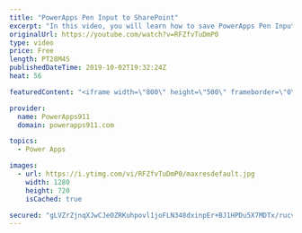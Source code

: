 ```yaml
---
title: "PowerApps Pen Input to SharePoint"
excerpt: "In this video, you will learn how to save PowerApps Pen Input to SharePoint, OneDrive, PDF, and Email. Using a combination of the JSON Function and Microsoft Flow.  Link to PowerApps Training https://www.PowerApps911.com/training"
originalUrl: https://youtube.com/watch?v=RFZfvTuDmP0
type: video
price: Free
length: PT28M4S
publishedDateTime: 2019-10-02T19:32:24Z
heat: 56

featuredContent: "<iframe width=\"800\" height=\"500\" frameborder=\"0\" src=\"https://www.youtube.com/embed/RFZfvTuDmP0\" allow=\"accelerometer; autoplay; encrypted-media; gyroscope; picture-in-picture\" allowfullscreen></iframe>"

provider:
  name: PowerApps911
  domain: powerapps911.com

topics:
  - Power Apps

images:
  - url: https://i.ytimg.com/vi/RFZfvTuDmP0/maxresdefault.jpg
    width: 1280
    height: 720
    isCached: true

secured: "gLVZrZjnqXJwCJeOZRKuhpovl1joFLN348dxinpEr+BJ1HPDu5X7MDTx/rucve6DvPQEtM/spoteiAh6HgAvEj8d3LYs3Wu6jqMmb3w6BJN1QFNILM54wRkbInxf5TfNtradEdnL4JMc1yrDvOBqf0yQJUpJqN+EstetmhXGyti3CN6ShoJ6pA/+C7qaf8HpyW7MdGGQpuU7Ob6vcythIYoZmMd7WEO/xUWFkgCg3bhBHur9uCwcMeoX5AFE6ATKihKAZin7GX1iUJFfQFfahAXB+kCTe+yAWURgXo5UiVE8yvtAvRTLLAZRo35w7Sy64wQ/69Mzf+vPqN9W3ZCV7xmgNjSpqitavBr5ipwO5ADumZkFVjxjgGC8JKDEFIHc1saRaHQ1AT/NLBWZ2e09yXwXh1KrwZQxD1cDZJI2Nxc=;02b0Y/YUn/WJ5I92ClBe7g=="
---
```


